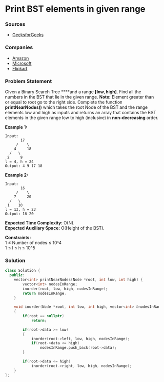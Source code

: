 # Print BST elements in given range

### Sources

* [GeeksforGeeks](https://practice.geeksforgeeks.org/problems/print-bst-elements-in-given-range/1#)

### Companies

* [Amazon](../../company-based-lists/amazon.md)
* [Microsoft](../../company-based-lists/microsoft.md)
* [Flipkart](../../company-based-lists/flipkart.md)

### Problem Statement

Given a Binary Search Tree ****and a range **\[low, high\]**. Find all the numbers in the BST that lie in the given range. **Note:** Element greater than or equal to root go to the right side. Complete the function **printNearNodes\(\)** which takes the root Node of the BST and the range elements low and high as inputs and returns an array that contains the BST elements in the given range low to high \(inclusive\) in **non-decreasing** order.

**Example 1:**

```text
Input:
       17
     /    \
    4     18
  /   \
 2     9 
l = 4, h = 24
Output: 4 9 17 18 
```

**Example 2:**

```text
Input:
       16
     /    \
    7     20
  /   \
 1    10
l = 13, h = 23
Output: 16 20 
```

**Expected Time Complexity:** O\(N\).  
**Expected Auxiliary Space:** O\(Height of the BST\).

**Constraints:**  
 1 ≤ Number of nodes ≤ 10^4  
 1 ≤ l ≤ h ≤ 10^5

### Solution

```cpp
class Solution {
  public:
    vector<int> printNearNodes(Node *root, int low, int high) {
        vector<int> nodesInRange;
        inorder(root, low, high, nodesInRange);
        return nodesInRange;
    }
    
    void inorder(Node *root, int low, int high, vector<int> &nodesInRange)
    {
        if(root == nullptr)
            return;
        
        if(root->data >= low)
        {
            inorder(root->left, low, high, nodesInRange);
            if(root->data <= high)
                nodesInRange.push_back(root->data);
        }
        
        if(root->data <= high)
            inorder(root->right, low, high, nodesInRange);
    }
};
```



